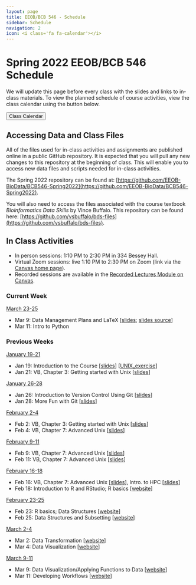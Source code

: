 ```yaml
---
layout: page
title: EEOB/BCB 546 - Schedule
sidebar: Schedule
navigation: 2
icon: <i class='fa fa-calendar'></i>
---
```


# Spring 2022 EEOB/BCB 546 Schedule

We will update this page before every class with the slides and links to in-class materials. To view the planned schedule of course activities, view the class calendar using the button below.

<a href="https://docs.google.com/spreadsheets/d/1TvUUkSHFgUm0TiEs5dXghUqxP-gdEvxs1jX_KYozsCE/edit?usp=sharing"><button type="button" class="btn btn-primary">Class Calendar</button></a>

## Accessing Data and Class Files

All of the files used for in-class activities and assignments are published online in a public GitHub repository. It is expected that you will pull any new changes to this repository at the beginning of class. This will enable you to access new data files and scripts needed for in-class activities.

The Spring 2022 repository can be found at: [https://github.com/EEOB-BioData/BCB546-Spring2022](https://github.com/EEOB-BioData/BCB546-Spring2022).

You will also need to access the files associated with the course textbook _Bioinformatics Data Skills_ by Vince Buffalo. This repository can be found here: [https://github.com/vsbuffalo/bds-files](https://github.com/vsbuffalo/bds-files).


## In Class Activities

* In person <i class="fas fa-users"></i> sessions: 1:10 PM to 2:30 PM in 334 Bessey Hall.
* Virtual <a href="https://canvas.iastate.edu/courses/89022"><i class="fas fa-video"></i></a> Zoom sessions: live 1:10 PM to 2:30 PM on Zoom (link via the [Canvas home page](https://canvas.iastate.edu/courses/89022)).
* Recorded <a href="https://canvas.iastate.edu/courses/89022/modules/565906"><i class="fas fa-play"></i></a> sessions are available in the [Recorded Lectures Module on Canvas](https://canvas.iastate.edu/courses/89022/modules/565906).


### Current Week
<!-- I think it'd be good to have the current week on top, so when starting a new week, please move
the previous week to the end and label it with the appropriate number -->

<u>March 23-25</u>

* Mar 9: Data Management Plans and LaTeX [[slides](https://www.overleaf.com/download/project/623b28d8eea04e2172ef71c5/build/17fb7461ed8-ad0dc0f934d4bada/output/output.pdf?compileGroup=priority&clsiserverid=clsi-pre-emp-e2-e-n910&popupDownload=true); [slides source](https://www.overleaf.com/read/hrfvdhydwjpd)]
* Mar 11: Intro to Python 


### Previous Weeks


<u>January 19-21</u>

* Jan 19: Introduction to the Course [[slides](slides/Week1_Lecture1.pdf)] [[UNIX_exercise](slides/Unix_Exercise_1.pdf)]
* Jan 21: VB, Chapter 3: Getting started with Unix [[slides](slides/lecture_21Jan-MBH.html)]

<u>January 26-28</u>

* Jan 26: Introduction to Version Control Using Git [[slides](slides/lecture_26Jan-TAH.html)]
* Jan 28: More Fun with Git [[slides](slides/lecture_28Jan-TAH.html)]

<u>February 2-4</u>


* Feb 2: VB, Chapter 3: Getting started with Unix [[slides](slides/lecture_21Jan-MBH.html)]
* Feb 4: VB, Chapter 7: Advanced Unix [[slides](slides/lecture_4-Feb-MBH.html)]

<u>February 9-11</u>


* Feb 9: VB, Chapter 7: Advanced Unix [[slides](slides/lecture_4-Feb-MBH.html)]
* Feb 11: VB, Chapter 7: Advanced Unix [[slides](slides/lecture_4-Feb-MBH.html)]

<u>February 16-18</u>

* Feb 16: VB, Chapter 7: Advanced Unix [[slides](slides/lecture_4-Feb-MBH.html)], Intro. to HPC [[slides](slides/lecture_11Sept-MBH.html)]
* Feb 18: Introduction to R and RStudio; R basics [[website](https://eeob-biodata.github.io/EEOB546-R/)]

<u>February 23-25</u>

* Feb 23: R basics; Data Structures [[website](https://eeob-biodata.github.io/EEOB546-R/)]
* Feb 25: Data Structures and Subsetting [[website](https://eeob-biodata.github.io/EEOB546-R/)]

<u>March 2-4</u>

* Mar 2: Data Transformation [[website](https://eeob-biodata.github.io/EEOB546-R/)]
* Mar 4: Data Visualization [[website](https://eeob-biodata.github.io/EEOB546-R/)]

<u>March 9-11</u>

* Mar 9: Data Visualization/Applying Functions to Data [[website](https://eeob-biodata.github.io/EEOB546-R/)]
* Mar 11: Developing Workflows [[website](https://eeob-biodata.github.io/EEOB546-R/)]
